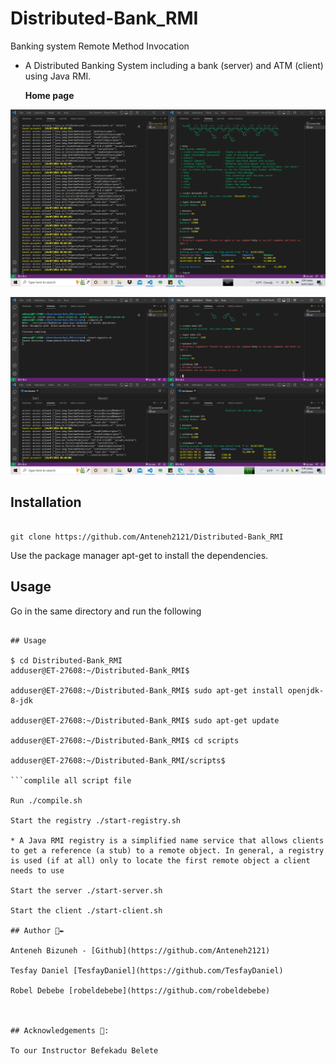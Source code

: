 #  Distributed-Bank_RMI

 Banking system Remote Method Invocation

* A Distributed Banking System including a bank (server) and ATM (client) using Java RMI.



   **Home page**
<p align="center">
  <img src="https://github.com/Anteneh2121/Distributed-Bank_RMI/blob/main/bankServer.PNG">
</p>

<p align="center">
  <img src="https://github.com/Anteneh2121/Distributed-Bank_RMI/blob/main/RMI.png">
</p>

 ##  Installation

```install on ubuntu 20.04 machine using the ff command

git clone https://github.com/Anteneh2121/Distributed-Bank_RMI
```

Use the package manager apt-get to install the dependencies.

## Usage

Go in the same directory  and run the following

```Ubuntu 20.04

## Usage

$ cd Distributed-Bank_RMI
adduser@ET-27608:~/Distributed-Bank_RMI$

adduser@ET-27608:~/Distributed-Bank_RMI$ sudo apt-get install openjdk-8-jdk

adduser@ET-27608:~/Distributed-Bank_RMI$ sudo apt-get update

adduser@ET-27608:~/Distributed-Bank_RMI$ cd scripts

adduser@ET-27608:~/Distributed-Bank_RMI/scripts$

```complile all script file

Run ./compile.sh

Start the registry ./start-registry.sh

* A Java RMI registry is a simplified name service that allows clients to get a reference (a stub) to a remote object. In general, a registry is used (if at all) only to locate the first remote object a client needs to use 

Start the server ./start-server.sh

Start the client ./start-client.sh

## Author 🏴✒️

Anteneh Bizuneh - [Github](https://github.com/Anteneh2121) 

Tesfay Daniel [TesfayDaniel](https://github.com/TesfayDaniel)

Robel Debebe [robeldebebe](https://github.com/robeldebebe)



## Acknowledgements 🙏:

To our Instructor Befekadu Belete
